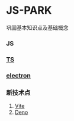 # JS-PARK

巩固基本知识点及基础概念

### JS

### [TS](./TS)

### [electron](./electron)

### 新技术点

1. [Vite](https://www.yuque.com/sumi/idnmgz/sg7vrm)
2. [Deno](https://deno.land/)
